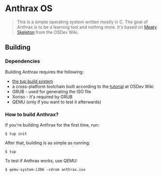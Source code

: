 # Anthrax OS
> This is a simple operating system written mostly in C. The goal of Anthrax is to be a learning tool and nothing more. It's based on [Meaty Skeleton](https://wiki.osdev.org/Meaty_Skeleton) from the OSDev Wiki.
## Building
### Dependencies
Building Anthrax requires the following:
* [the tup build system](http://gittup.org/tup/index.html)
* a cross-platform toolchain built according to the [tutorial](https://wiki.osdev.org/GCC_Cross-Compiler) at OSDev Wiki
* GRUB - used for generating the ISO file
* Xoriso - it's required by GRUB
* QEMU (only if you want to test it afterwards)
### How to build Anthrax?
If you're building Anthrax for the first time, run:
```
$ tup init
```
After that, building is as simple as running:
```
$ tup
```
To test if Anthrax works, use QEMU:
```
$ qemu-system-i386 -cdrom anthrax.iso
```
